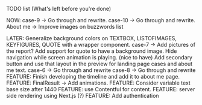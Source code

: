 TODO list (What's left before you're done)

NOW:
case-9 -> Go through and rewrite.
case-10 -> Go through and rewrite.
About me -> Improve images on buzzwords list

LATER:
Generalize background colors on TEXTBOX, LISTOFIMAGES, KEYFIGURES, QUOTE with a wrapper component.
case-7 -> Add pictures of the report?
Add support for quote to have a background image.
Hide navigation while screen animation is playing. (nice to have)
Add secondary button and use that layout in the preview for landing page cases and about me text.
case-6 -> Go through and rewrite
case-8 -> Go through and rewrite
FEATURE: Finish developing the timeline and add it to about me page.
FEATURE: FinalResult -> Add animations.
FEATURE: Consider variable text base size after 1440
FEATURE: use Contentful for content.
FEATURE: server side rendering using Next.js (?)
FEATURE: Add authentication
